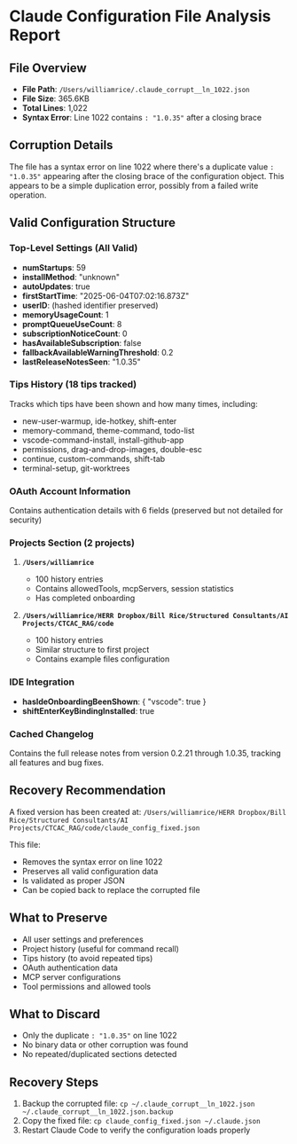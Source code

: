 # Claude Configuration File Analysis Report

## File Overview
- **File Path**: `/Users/williamrice/.claude_corrupt__ln_1022.json`
- **File Size**: 365.6KB
- **Total Lines**: 1,022
- **Syntax Error**: Line 1022 contains `: "1.0.35"` after a closing brace

## Corruption Details
The file has a syntax error on line 1022 where there's a duplicate value `: "1.0.35"` appearing after the closing brace of the configuration object. This appears to be a simple duplication error, possibly from a failed write operation.

## Valid Configuration Structure

### Top-Level Settings (All Valid)
- **numStartups**: 59
- **installMethod**: "unknown"
- **autoUpdates**: true
- **firstStartTime**: "2025-06-04T07:02:16.873Z"
- **userID**: (hashed identifier preserved)
- **memoryUsageCount**: 1
- **promptQueueUseCount**: 8
- **subscriptionNoticeCount**: 0
- **hasAvailableSubscription**: false
- **fallbackAvailableWarningThreshold**: 0.2
- **lastReleaseNotesSeen**: "1.0.35"

### Tips History (18 tips tracked)
Tracks which tips have been shown and how many times, including:
- new-user-warmup, ide-hotkey, shift-enter
- memory-command, theme-command, todo-list
- vscode-command-install, install-github-app
- permissions, drag-and-drop-images, double-esc
- continue, custom-commands, shift-tab
- terminal-setup, git-worktrees

### OAuth Account Information
Contains authentication details with 6 fields (preserved but not detailed for security)

### Projects Section (2 projects)
1. **`/Users/williamrice`**
   - 100 history entries
   - Contains allowedTools, mcpServers, session statistics
   - Has completed onboarding

2. **`/Users/williamrice/HERR Dropbox/Bill Rice/Structured Consultants/AI Projects/CTCAC_RAG/code`**
   - 100 history entries  
   - Similar structure to first project
   - Contains example files configuration

### IDE Integration
- **hasIdeOnboardingBeenShown**: { "vscode": true }
- **shiftEnterKeyBindingInstalled**: true

### Cached Changelog
Contains the full release notes from version 0.2.21 through 1.0.35, tracking all features and bug fixes.

## Recovery Recommendation

A fixed version has been created at:
`/Users/williamrice/HERR Dropbox/Bill Rice/Structured Consultants/AI Projects/CTCAC_RAG/code/claude_config_fixed.json`

This file:
- Removes the syntax error on line 1022
- Preserves all valid configuration data
- Is validated as proper JSON
- Can be copied back to replace the corrupted file

## What to Preserve
- All user settings and preferences
- Project history (useful for command recall)
- Tips history (to avoid repeated tips)
- OAuth authentication data
- MCP server configurations
- Tool permissions and allowed tools

## What to Discard
- Only the duplicate `: "1.0.35"` on line 1022
- No binary data or other corruption was found
- No repeated/duplicated sections detected

## Recovery Steps
1. Backup the corrupted file: `cp ~/.claude_corrupt__ln_1022.json ~/.claude_corrupt__ln_1022.json.backup`
2. Copy the fixed file: `cp claude_config_fixed.json ~/.claude.json`
3. Restart Claude Code to verify the configuration loads properly